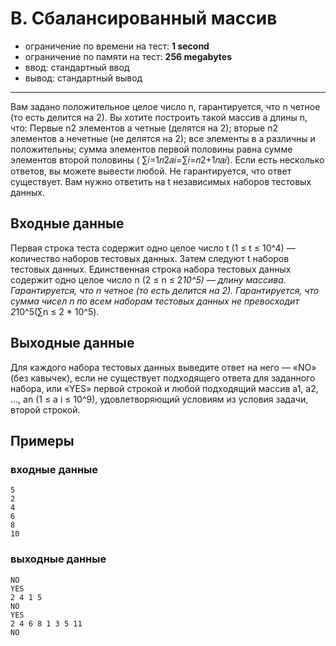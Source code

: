 # B. Сбалансированный массив

- ограничение по времени на тест: **1 second**
- ограничение по памяти на тест: **256 megabytes**
- ввод: стандартный ввод
- вывод: стандартный вывод

---

Вам задано положительное целое число n, гарантируется, что n четное (то есть делится на 2). Вы хотите построить такой
массив a длины n, что: Первые n2 элементов a четные (делятся на 2); вторые n2 элементов a нечетные (не делятся на 2);
все элементы в a различны и положительны; сумма элементов первой половины равна сумме элементов второй половины (
∑𝑖=1𝑛2𝑎𝑖=∑𝑖=𝑛2+1𝑛𝑎𝑖). Если есть несколько ответов, вы можете вывести любой. Не гарантируется, что ответ
существует. Вам нужно ответить на t независимых наборов тестовых данных.

## Входные данные

Первая строка теста содержит одно целое число t (1 ≤ t ≤ 10^4) — количество наборов тестовых данных. Затем следуют t
наборов тестовых данных. Единственная строка набора тестовых данных содержит одно целое число n (2 ≤ n ≤ 2*10^5) — длину
массива. Гарантируется, что n четное (то есть делится на 2). Гарантируется, что сумма чисел n по всем наборам тестовых
данных не превосходит 2*10^5(∑n ≤ 2 * 10^5).

## Выходные данные

Для каждого набора тестовых данных выведите ответ на него — «NO» (без кавычек), если не существует подходящего ответа
для заданного набора, или «YES» первой строкой и любой подходящий массив a1, a2, …, an (1 ≤ a i ≤ 10^9), удовлетворяющий
условиям из условия задачи, второй строкой.

## Примеры
### входные данные
```
5
2
4
6
8
10
```
### выходные данные
```
NO
YES
2 4 1 5
NO
YES
2 4 6 8 1 3 5 11
NO
```
